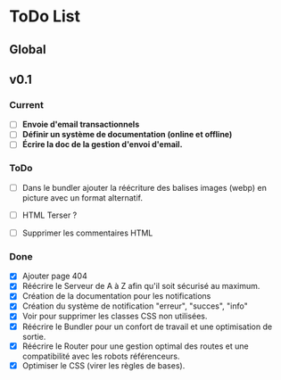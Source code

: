# ToDo List

## Global

## v0.1

### Current
- [ ] **Envoie d'email transactionnels**
- [ ] **Définir un système de documentation (online et offline)**
- [ ] **Écrire la doc de la gestion d'envoi d'email.**

### ToDo
- [ ] Dans le bundler ajouter la réécriture des balises images (webp) en picture avec un format alternatif.
- [ ] HTML Terser ?
- [ ] Supprimer les commentaires HTML


### Done
- [x] Ajouter page 404
- [x] Réécrire le Serveur de A à Z afin qu'il soit sécurisé au maximum.
- [x] Création de la documentation pour les notifications
- [x] Création du système de notification "erreur", "succes", "info"
- [x] Voir pour supprimer les classes CSS non utilisées.
- [x] Réécrire le Bundler pour un confort de travail et une optimisation de sortie.
- [x] Réécrire le Router pour une gestion optimal des routes et une compatibilité avec les robots référenceurs.
- [x] Optimiser le CSS (virer les règles de bases).
